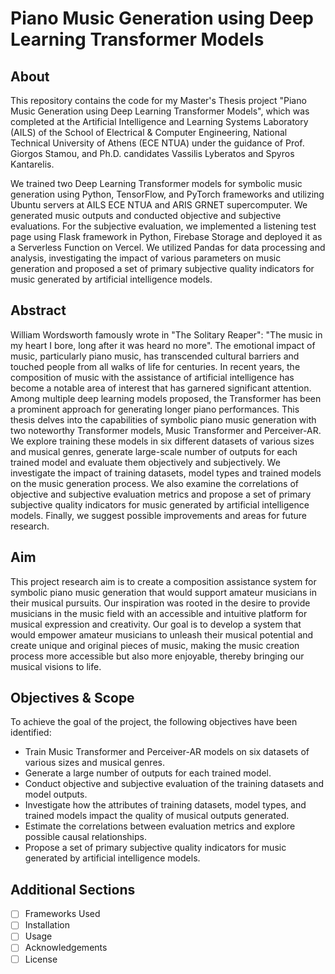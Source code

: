# Piano Music Generation using Deep Learning Transformer Models

## About
This repository contains the code for my Master's Thesis project "Piano Music Generation using Deep Learning Transformer Models", which was completed at the Artificial Intelligence and Learning Systems Laboratory (AILS) of the School of Electrical & Computer Engineering, National Technical University of Athens (ECE NTUA) under the guidance of Prof. Giorgos Stamou, and Ph.D. candidates Vassilis Lyberatos and Spyros Kantarelis.

We trained two Deep Learning Transformer models for symbolic music generation using Python, TensorFlow, and PyTorch frameworks and utilizing Ubuntu servers at AILS ECE NTUA and ARIS GRNET supercomputer. We generated music outputs and conducted objective and subjective evaluations. For the subjective evaluation, we implemented a listening test page using Flask framework in Python, Firebase Storage and deployed it as a Serverless Function on Vercel. We utilized Pandas for data processing and analysis, investigating the impact of various parameters on music generation and proposed a set of primary subjective quality indicators for music generated by artificial intelligence models.

## Abstract
William Wordsworth famously wrote in "The Solitary Reaper": "The music in my heart I bore, long after it was heard no more". The emotional impact of music, particularly piano music, has transcended cultural barriers and touched people from all walks of life for centuries. In recent years, the composition of music with the assistance of artificial intelligence has become a notable area of interest that has garnered significant attention. Among multiple deep learning models proposed, the Transformer has been a prominent approach for generating longer piano performances. This thesis delves into the capabilities of symbolic piano music generation with two noteworthy Transformer models, Music Transformer and Perceiver-AR. We explore training these models in six different datasets of various sizes and musical genres, generate large-scale number of outputs for each trained model and evaluate them objectively and subjectively. We investigate the impact of training datasets, model types and trained models on the music generation process. We also examine the correlations of objective and subjective evaluation metrics and propose a set of primary subjective quality indicators for music generated by artificial intelligence models. Finally, we suggest possible improvements and areas for future research.

## Aim
This project research aim is to create a composition assistance system for symbolic piano music generation that would support amateur musicians in their musical pursuits. Our inspiration was rooted in the desire to provide musicians in the music field with an accessible and intuitive platform for musical expression and creativity. Our goal is to develop a system that would empower amateur musicians to unleash their musical potential and create unique and original pieces of music, making the music creation process more accessible but also more enjoyable, thereby bringing our musical visions to life.

## Objectives & Scope
To achieve the goal of the project, the following objectives have been identified:
* Train Music Transformer and Perceiver-AR models on six datasets of various sizes and musical genres.
* Generate a large number of outputs for each trained model.
* Conduct objective and subjective evaluation of the training datasets and model outputs.
* Investigate how the attributes of training datasets, model types, and trained models impact the quality of musical outputs generated.
* Estimate the correlations between evaluation metrics and explore possible causal relationships.
* Propose a set of primary subjective quality indicators for music generated by artificial intelligence models.

## Additional Sections

- [ ] Frameworks Used
- [ ] Installation
- [ ] Usage
- [ ] Acknowledgements
- [ ] License
